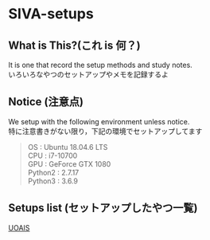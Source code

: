 # SIVA-setups

## What is This?(これ is 何？)
It is one that record the setup methods and study notes.  
いろいろなやつのセットアップやメモを記録するよ

## Notice (注意点)
We setup with the following environment unless notice.  
特に注意書きがない限り，下記の環境でセットアップしてます

> OS : Ubuntu 18.04.6 LTS  
> CPU : i7-10700  
> GPU : GeForce GTX 1080  
> Python2 : 2.7.17  
> Python3 : 3.6.9


## Setups list (セットアップしたやつ一覧)
[UOAIS](/UOAIS/UOAIS_setup.md)
